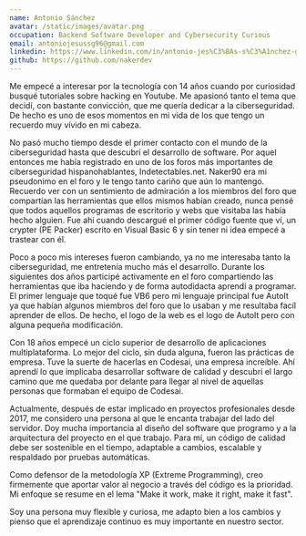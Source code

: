 ```yaml
---
name: Antonio Sánchez
avatar: /static/images/avatar.png
occupation: Backend Software Developer and Cybersecurity Curious
email: antoniojesussg96@gmail.com
linkedin: https://www.linkedin.com/in/antonio-jes%C3%BAs-s%C3%A1nchez-gonz%C3%A1lez-9b1b88121/
github: https://github.com/nakerdev
---
```


Me empecé a interesar por la tecnología con 14 años cuando por curiosidad busqué tutoriales sobre hacking en Youtube. Me apasionó tanto el tema que decidí, con bastante convicción, que me quería dedicar a la ciberseguridad. De hecho es uno de esos momentos en mi vida de los que tengo un recuerdo muy vívido en mi cabeza.

No pasó mucho tiempo desde el primer contacto con el mundo de la ciberseguridad hasta que descubrí el desarrollo de software. Por aquel entonces me había registrado en uno de los foros más importantes de ciberseguridad hispanohablantes, Indetectables.net. Naker90 era mi pseudonimo en el foro y le tengo tanto cariño que aún lo mantengo.
Recuerdo ver con un sentimiento de admiración a los miembros del foro que compartían las herramientas que ellos mismos habían creado, nunca pensé que todos aquellos programas de escritorio y webs que visitaba las había hecho alguien. Fue ahí cuando descargué el primer código fuente que ví, un crypter (PE Packer) escrito en Visual Basic 6 y sin tener ni idea empecé a trastear con él.

Poco a poco mis intereses fueron cambiando, ya no me interesaba tanto la ciberseguridad, me entretenía mucho más el desarrollo. Durante los siguientes dos años participé activamente en el foro compartiendo las herramientas que iba haciendo y de forma autodidacta aprendí a programar. El primer lenguaje que toqué fue VB6 pero mi lenguaje principal fue AutoIt ya que habían algunos miembros del foro que lo usaban y me resultaba facíl aprender de ellos. De hecho, el logo de la web es el logo de AutoIt pero con alguna pequeña modificación.

Con 18 años empecé un ciclo superior de desarrollo de aplicaciones multiplataforma. Lo mejor del ciclo, sin duda alguna, fueron las prácticas de empresa. Tuve la suerte de hacerlas en Codesai, una empresa increíble. Ahí aprendí lo que implicaba desarrollar software de calidad y descubrí el largo camino que me quedaba por delante para llegar al nivel de aquellas personas que formaban el equipo de Codesai.

Actualmente, después de estar implicado en proyectos profesionales desde 2017, me considero una persona al que le encanta trabajar del lado del servidor. Doy mucha importancia al diseño del software que programo y a la arquitectura del proyecto en el que trabajo. Para mí, un código de calidad debe ser sostenible en el tiempo, adaptable a cambios, escalable y respaldado por pruebas automáticas.

Como defensor de la metodología XP (Extreme Programming), creo firmemente que aportar valor al negocio a través del código es la prioridad. Mi enfoque se resume en el lema "Make it work, make it right, make it fast".

Soy una persona muy flexible y curiosa, me adapto bien a los cambios y pienso que el aprendizaje continuo es muy importante en nuestro sector.